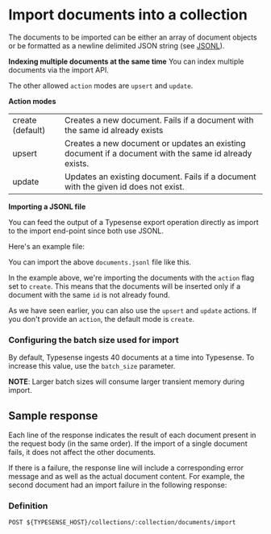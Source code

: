 # Import documents into a collection
The documents to be imported can be either an array of document objects or be formatted as a newline delimited JSON string (see [JSONL](https://jsonlines.org/)).

**Indexing multiple documents at the same time**
You can index multiple documents via the import API.

<Tabs :tabs="['JavaScript','Php','Python','Ruby','Shell']">
  <template v-slot:JavaScript>

```js
let documents = [{
  'id': '124',
  'company_name': 'Stark Industries',
  'num_employees': 5215,
  'country': 'USA'
}]

client.collections('companies').documents().import(documents, {action: 'create'})
```

  </template>

  <template v-slot:Php>

```php
$documents = [[
  'id'            => '124',
  'company_name'  => 'Stark Industries',
  'num_employees' => 5215,
  'country'       => 'USA'
]]

$client->collections['companies']->documents->import($documents, ['action' => 'create'])
```

  </template>
  <template v-slot:Python>

```py
documents = [{
  'id': '124',
  'company_name': 'Stark Industries',
  'num_employees': 5215,
  'country': 'USA'
}]

client.collections['companies'].documents.import_(documents, {'action': 'create'})
```

  </template>
  <template v-slot:Ruby>

```rb
documents = [{
  'id'            => '124',
  'company_name'  => 'Stark Industries',
  'num_employees' => 5215,
  'country'       => 'USA'
}]

client.collections['companies'].documents.import(documents, action: 'create')
```

  </template>
  <template v-slot:Shell>

```bash
curl "http://localhost:8108/collections/companies/documents/import?action=create" \
        -H "X-TYPESENSE-API-KEY: ${TYPESENSE_API_KEY}" 
        -X POST 
        -d '[{
              "id": "124",
              "company_name": "Stark Industries",
              "num_employees": 5215,
              "country": "USA"
            }]'
```

  </template>
</Tabs>

The other allowed `action` modes are `upsert` and `update`.

**Action modes**

<table>
    <tr>
        <td>create (default)</td>
        <td>Creates a new document. Fails if a document with the same id already exists</td>
    </tr>
    <tr>
        <td>upsert</td>
        <td>	Creates a new document or updates an existing document if a document with the same id already exists.</td>
    </tr>
    <tr>
        <td>update	</td>
        <td>Updates an existing document. Fails if a document with the given id does not exist.</td>
    </tr>
</table>

**Importing a JSONL file**

You can feed the output of a Typesense export operation directly as import to the import end-point since both use JSONL.

Here's an example file:

<Tabs :tabs="['JSONLines']">
  <template v-slot:JSONLines>

```jsonlines
{"id": "1", "company_name": "Stark Industries", "num_employees": 5215, "country": "USA"}
{"id": "2", "company_name": "Orbit Inc.", "num_employees": 256, "country": "UK"}
```

  </template>
</Tabs>

You can import the above `documents.jsonl` file like this.

<Tabs :tabs="['JavaScript','Php','Python','Ruby','Shell']">
  <template v-slot:JavaScript>

```js
const documentsInJsonl = await fs.readFile("documents.jsonl");
client.collections('companies').documents().import(documentsInJsonl, {action: 'create'});
```

  </template>

  <template v-slot:Php>

```php
$documentsInJsonl = file_get_contents('documents.jsonl');
client.collections['companies'].documents.import($documentsInJsonl, ['action' => 'create'])
```

  </template>
  <template v-slot:Python>

```py
with open('documents.jsonl') as jsonl_file:
  client.collections['companies'].documents.import_jsonl(jsonl_file.read(), {'action': 'create'})
```

  </template>
  <template v-slot:Ruby>

```rb
documents_jsonl = File.read('documents.jsonl')
collections['companies'].documents.import(documents_jsonl, action: 'create')

```

  </template>
  <template v-slot:Shell>

```bash
curl -H "X-TYPESENSE-API-KEY: ${TYPESENSE_API_KEY}" -X POST --data-binary @documents.jsonl \
"http://localhost:8108/collections/companies/documents/import?action=create"

```

  </template>
</Tabs>

In the example above, we're importing the documents with the `action` flag set to `create`. This means that the documents will be inserted only if a document with the same `id` is not already found.

As we have seen earlier, you can also use the `upsert` and `update` actions. If you don't provide an `action`, the default mode is `create`.

### Configuring the batch size used for import
By default, Typesense ingests 40 documents at a time into Typesense. To increase this value, use the `batch_size` parameter.

<Tabs :tabs="['JavaScript','Php','Python','Ruby','Shell']">
  <template v-slot:JavaScript>

```js
const documentsInJsonl = await fs.readFile("documents.jsonl");
client.collections('companies').documents().import(documentsInJsonl, {batch_size: 100});
```

  </template>

  <template v-slot:Php>

```php
$documentsInJsonl = file_get_contents('documents.jsonl');
client.collections['companies'].documents.import($documentsInJsonl, ['batch_size' => 100])
```

  </template>
  <template v-slot:Python>

```py
with open('documents.jsonl') as jsonl_file:
  client.collections['companies'].documents.import_jsonl(jsonl_file.read(), {'batch_size': 100})
```

  </template>
  <template v-slot:Ruby>

```rb
ddocuments_jsonl = File.read('documents.jsonl')
collections['companies'].documents.import(documents_jsonl, batch_size: 100)
```

  </template>
  <template v-slot:Shell>

```bash
curl -H "X-TYPESENSE-API-KEY: ${TYPESENSE_API_KEY}" -X POST --data-binary @documents.jsonl \
"http://localhost:8108/collections/companies/documents/import?batch_size=100"
```

  </template>
</Tabs>

**NOTE**: Larger batch sizes will consume larger transient memory during import.

## Sample response

<Tabs :tabs="['JSONLines']">
  <template v-slot:JSONLines>

```jsonlines
{"success": true}
{"success": true}
```

  </template>
</Tabs>

Each line of the response indicates the result of each document present in the request body (in the same order). If the import of a single document fails, it does not affect the other documents.

If there is a failure, the response line will include a corresponding error message and as well as the actual document content. For example, the second document had an import failure in the following response:

<Tabs :tabs="['JSON']">
  <template v-slot:JSON>

```json
{"success": true}
{"success": false, "error": "Bad JSON.", "document": "[bad doc"}
```

  </template>
</Tabs>

### Definition
`POST ${TYPESENSE_HOST}/collections/:collection/documents/import`

